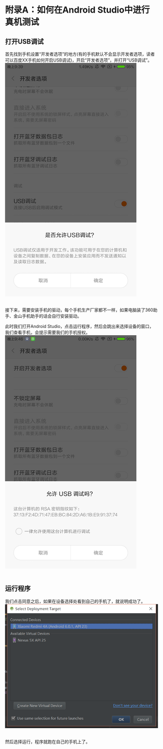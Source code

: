 # 附录A：如何在Android Studio中进行真机测试

## 打开USB调试
首先找到手机设置“开发者选项”的地方(有的手机默认不会显示开发者选项，读者可以百度XX手机如何开启USB调试)，开启“开发者选项”，并打开“USB调试”。<br>
![](./imgs/appendixA/appendixA-1.png)<br><br>

接下来，需要安装手机的驱动，每个手机生产厂家都不一样，如果电脑装了360助手、金山手机助手的话会自行安装驱动。

此时我们打开Android Studio，点击运行程序，然后会跳出来选择设备的窗口，我们查看手机，会提示需要我们的手机授权。<br>
![](./imgs/appendixA/appendixA-2.png)<br><br>

## 运行程序
我们点击同意之后，如果在设备选择处看到自己的手机了，就说明成功了。<br>
![](./imgs/appendixA/appendixA-3.png)<br><br>

然后选择运行，程序就跑在自己的手机上了。
